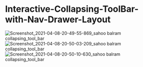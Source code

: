 # Interactive-Collapsing-ToolBar-with-Nav-Drawer-Layout
![Screenshot_2021-04-08-20-49-55-869_sahoo balram collapsing_tool_bar](https://user-images.githubusercontent.com/82161266/114076350-31b6af00-98c4-11eb-8cdb-f56962fd209e.jpg)
![Screenshot_2021-04-08-20-50-03-209_sahoo balram collapsing_tool_bar](https://user-images.githubusercontent.com/82161266/114076404-4004cb00-98c4-11eb-99f7-d37822553b7e.jpg)
![Screenshot_2021-04-08-20-50-10-630_sahoo balram collapsing_tool_bar](https://user-images.githubusercontent.com/82161266/114076407-4135f800-98c4-11eb-8da1-cd20131ab60e.jpg)
